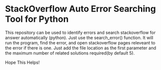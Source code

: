 # StackOverflow Auto Error Searching Tool for Python
This repository can be used to identify errors and search stackoverflow for answer automatically (python). Just use the search_error() function. It will run the program, find the error, and open stackoverflow pages releveant to the error if there is one.
Just add the file location as the first parameter and the maximum number of related solutions required(by default 5).

Hope This Helps!
